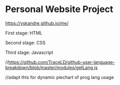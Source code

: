# Personal Website Project
https://yskandre.github.io/me/

First stage: HTML

Second stage: CSS

Third stage: Javascript

//https://github.com/TraceLD/github-user-language-breakdown/blob/master/modules/getLang.js

//adapt this for dynamic piechart of prog lang usage

